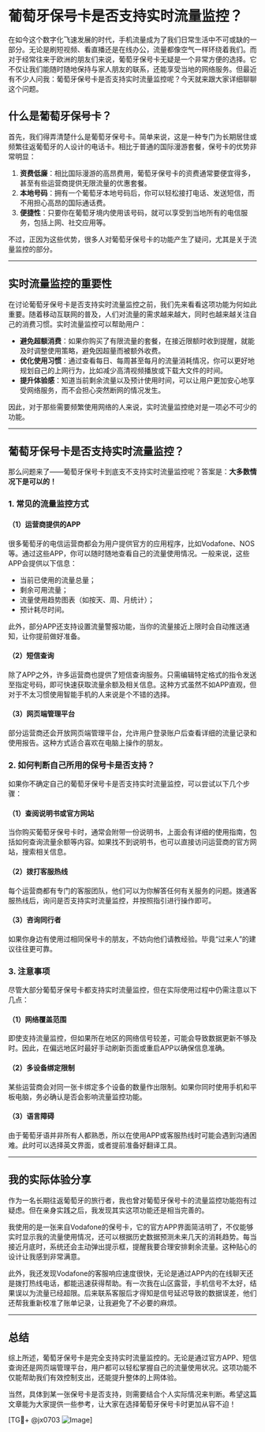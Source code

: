 # 葡萄牙保号卡是否支持实时流量监控？

在如今这个数字化飞速发展的时代，手机流量成为了我们日常生活中不可或缺的一部分。无论是刷短视频、看直播还是在线办公，流量都像空气一样环绕着我们。而对于经常往来于欧洲的朋友们来说，葡萄牙保号卡无疑是一个非常方便的选择。它不仅让我们能随时随地保持与家人朋友的联系，还能享受当地的网络服务。但最近有不少人问我：葡萄牙保号卡是否支持实时流量监控呢？今天就来跟大家详细聊聊这个问题。

## 什么是葡萄牙保号卡？

首先，我们得弄清楚什么是葡萄牙保号卡。简单来说，这是一种专门为长期居住或频繁往返葡萄牙的人设计的电话卡。相比于普通的国际漫游套餐，保号卡的优势非常明显：

1. **资费低廉**：相比国际漫游的高昂费用，葡萄牙保号卡的资费通常要便宜得多，甚至有些运营商提供无限流量的优惠套餐。
2. **本地号码**：拥有一个葡萄牙本地号码后，你可以轻松接打电话、发送短信，而不用担心高昂的国际通话费。
3. **便捷性**：只要你在葡萄牙境内使用该号码，就可以享受到当地所有的电信服务，包括上网、社交应用等。

不过，正因为这些优势，很多人对葡萄牙保号卡的功能产生了疑问，尤其是关于流量监控的部分。

---

## 实时流量监控的重要性

在讨论葡萄牙保号卡是否支持实时流量监控之前，我们先来看看这项功能为何如此重要。随着移动互联网的普及，人们对流量的需求越来越大，同时也越来越关注自己的消费习惯。实时流量监控可以帮助用户：

- **避免超额消费**：如果你购买了有限流量的套餐，在接近限额时收到提醒，就能及时调整使用策略，避免因超量而被额外收费。
- **优化使用习惯**：通过查看每日、每周甚至每月的流量消耗情况，你可以更好地规划自己的上网行为，比如减少高清视频播放或下载大文件的时间。
- **提升体验感**：知道当前剩余流量以及预计使用时间，可以让用户更加安心地享受网络服务，而不会担心突然断网的情况发生。

因此，对于那些需要频繁使用网络的人来说，实时流量监控绝对是一项必不可少的功能。

---

## 葡萄牙保号卡是否支持实时流量监控？

那么问题来了——葡萄牙保号卡到底支不支持实时流量监控呢？答案是：**大多数情况下是可以的！**

### 1. 常见的流量监控方式

#### （1）运营商提供的APP
很多葡萄牙的电信运营商都会为用户提供官方的应用程序，比如Vodafone、NOS等。通过这些APP，你可以随时随地查看自己的流量使用情况。一般来说，这些APP会提供以下信息：
- 当前已使用的流量总量；
- 剩余可用流量；
- 流量使用趋势图表（如按天、周、月统计）；
- 预计耗尽时间。

此外，部分APP还支持设置流量警报功能，当你的流量接近上限时会自动推送通知，让你提前做好准备。

#### （2）短信查询
除了APP之外，许多运营商也提供了短信查询服务。只需编辑特定格式的指令发送至指定号码，即可快速获取流量余额及相关信息。这种方式虽然不如APP直观，但对于不太习惯使用智能手机的人来说是个不错的选择。

#### （3）网页端管理平台
部分运营商还会开放网页端管理平台，允许用户登录账户后查看详细的流量记录和使用报告。这种方式适合喜欢在电脑上操作的朋友。

### 2. 如何判断自己所用的保号卡是否支持？
如果你不确定自己的葡萄牙保号卡是否支持实时流量监控，可以尝试以下几个步骤：

#### （1）查阅说明书或官方网站
当你购买葡萄牙保号卡时，通常会附带一份说明书，上面会有详细的使用指南，包括如何查询流量余额等内容。如果找不到说明书，也可以直接访问运营商的官方网站，搜索相关信息。

#### （2）拨打客服热线
每个运营商都有专门的客服团队，他们可以为你解答任何有关服务的问题。拨通客服热线后，询问是否支持实时流量监控，并按照指引进行操作即可。

#### （3）咨询同行者
如果你身边有使用过相同保号卡的朋友，不妨向他们请教经验。毕竟“过来人”的建议往往更可靠。

### 3. 注意事项
尽管大部分葡萄牙保号卡都支持实时流量监控，但在实际使用过程中仍需注意以下几点：

#### （1）网络覆盖范围
即使支持流量监控，但如果所在地区的网络信号较差，可能会导致数据更新不够及时。因此，在偏远地区时最好手动刷新页面或重启APP以确保信息准确。

#### （2）多设备绑定限制
某些运营商会对同一张卡绑定多个设备的数量作出限制。如果你同时使用手机和平板电脑，务必确认是否会影响流量监控功能。

#### （3）语言障碍
由于葡萄牙语并非所有人都熟悉，所以在使用APP或客服热线时可能会遇到沟通困难。此时可以选择英文界面，或者提前准备好翻译工具。

---

## 我的实际体验分享

作为一名长期往返葡萄牙的旅行者，我也曾对葡萄牙保号卡的流量监控功能抱有过疑虑。但在亲身实践之后，我发现其实这项功能还是相当完善的。

我使用的是一张来自Vodafone的保号卡，它的官方APP界面简洁明了，不仅能够实时显示我的流量使用情况，还可以根据历史数据预测未来几天的消耗趋势。每当接近月底时，系统还会主动弹出提示框，提醒我要合理安排剩余流量。这种贴心的设计让我感到非常满意。

此外，我还发现Vodafone的客服响应速度很快，无论是通过APP内的在线聊天还是拨打热线电话，都能迅速获得帮助。有一次我在山区露营，手机信号不太好，结果误以为流量已经超限。后来联系客服后才得知是信号延迟导致的数据误差，他们还帮我重新校准了账单记录，让我避免了不必要的麻烦。

---

## 总结

综上所述，葡萄牙保号卡是完全支持实时流量监控的。无论是通过官方APP、短信查询还是网页端管理平台，用户都可以轻松掌握自己的流量使用状况。这项功能不仅能帮助我们有效控制支出，还能提升整体的上网体验。

当然，具体到某一张保号卡是否支持，则需要结合个人实际情况来判断。希望这篇文章能为大家提供一些参考，让大家在选择葡萄牙保号卡时更加从容不迫！

[TG💪+ @jx0703 ![Image](https://github.com/user-attachments/assets/dbca1d08-cadb-493c-b0ec-ad6f7a83f270)]